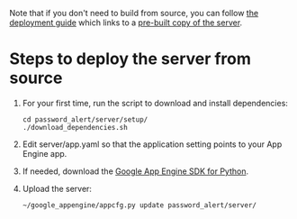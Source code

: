 Note that if you don't need to build from source, you can follow
[the deployment guide](https://docs.google.com/document/d/1Rz5NLa4chL5LL1rOhbQRicFetSWeCFmQS8MM5CcP7VM/edit#)
which links to a [pre-built copy of the server](https://drive.google.com/corp/drive/folders/0B2KF7pBZBW7ifmxuQ3pBajVsWmlYMnYzdE1DWXBEMW1MU2o2WGh5ZG9HOW54bXlWbHNWQ00).

# Steps to deploy the server from source

1. For your first time, run the script to download and install dependencies:

    ```shell
    cd password_alert/server/setup/
    ./download_dependencies.sh
    ```

2. Edit server/app.yaml so that the application setting points to your App Engine app.

3. If needed, download the [Google App Engine SDK for Python](https://cloud.google.com/appengine/downloads).

4. Upload the server:

    ```shell
    ~/google_appengine/appcfg.py update password_alert/server/

    ```

